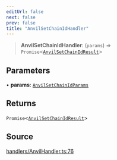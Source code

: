 ```yaml
---
editUrl: false
next: false
prev: false
title: "AnvilSetChainIdHandler"
---
```


> **AnvilSetChainIdHandler**: (`params`) => `Promise`\<[`AnvilSetChainIdResult`](/reference/tevm/actions-types/type-aliases/anvilsetchainidresult/)\>

## Parameters

• **params**: [`AnvilSetChainIdParams`](/reference/tevm/actions-types/type-aliases/anvilsetchainidparams/)

## Returns

`Promise`\<[`AnvilSetChainIdResult`](/reference/tevm/actions-types/type-aliases/anvilsetchainidresult/)\>

## Source

[handlers/AnvilHandler.ts:76](https://github.com/evmts/tevm-monorepo/blob/main/packages/actions-types/src/handlers/AnvilHandler.ts#L76)

